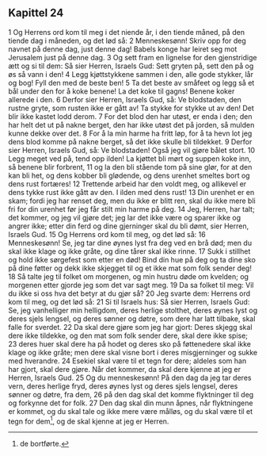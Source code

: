 ## Kapittel 24

1 Og Herrens ord kom til meg i det niende år, i den tiende måned, på den tiende dag i måneden, og det lød så:
2 Menneskesønn! Skriv opp for deg navnet på denne dag, just denne dag! Babels konge har leiret seg mot Jerusalem just på denne dag.
3 Og sett fram en lignelse for den gjenstridige ætt og si til dem: Så sier Herren, Israels Gud: Sett gryten på, sett den på og øs så vann i den!
4 Legg kjøttstykkene sammen i den, alle gode stykker, lår og bog! Fyll den med de beste ben!
5 Ta det beste av småfeet og legg så et bål under den for å koke benene! La det koke til gagns! Benene koker allerede i den.
6 Derfor sier Herren, Israels Gud, så: Ve blodstaden, den rustne gryte, som rusten ikke er gått av! Ta stykke for stykke ut av den! Det blir ikke kastet lodd derom.
7 For det blod den har utøst, er enda i den; den har helt det ut på nakne berget, den har ikke utøst det på jorden, så mulden kunne dekke over det.
8 For å la min harme ha fritt løp, for å ta hevn lot jeg dens blod komme på nakne berget, så det ikke skulle bli tildekket.
9 Derfor sier Herren, Israels Gud, så: Ve blodstaden! Også jeg vil gjøre bålet stort.
10 Legg meget ved på, tend opp ilden! La kjøttet bli mørt og suppen koke inn, så benene blir forbrent,
11 og la den bli stående tom på sine glør, for at den kan bli het, og dens kobber bli glødende, og dens urenhet smeltes bort og dens rust fortæres!
12 Trettende arbeid har den voldt meg, og allikevel er dens tykke rust ikke gått av den. I ilden med dens rust!
13 Din urenhet er en skam; fordi jeg har renset deg, men du ikke er blitt ren, skal du ikke mere bli fri for din urenhet før jeg får stilt min harme på deg.
14 Jeg, Herren, har talt; det kommer, og jeg vil gjøre det; jeg lar det ikke være og sparer ikke og angrer ikke; etter din ferd og dine gjerninger skal du bli dømt, sier Herren, Israels Gud.
15 Og Herrens ord kom til meg, og det lød så:
16 Menneskesønn! Se, jeg tar dine øynes lyst fra deg ved en brå død; men du skal ikke klage og ikke gråte, og dine tårer skal ikke rinne.
17 Sukk i stillhet og hold ikke sørgefest som etter en død! Bind din hue på deg og ta dine sko på dine føtter og dekk ikke skjegget til og et ikke mat som folk sender deg!
18 Så talte jeg til folket om morgenen, og min hustru døde om kvelden; og morgenen etter gjorde jeg som det var sagt meg.
19 Da sa folket til meg: Vil du ikke si oss hva det betyr at du gjør så?
20 Jeg svarte dem: Herrens ord kom til meg, og det lød så:
21 Si til Israels hus: Så sier Herren, Israels Gud: Se, jeg vanhelliger min helligdom, deres herlige stolthet, deres øynes lyst og deres sjels lengsel, og deres sønner og døtre, som dere har latt tilbake, skal falle for sverdet.
22 Da skal dere gjøre som jeg har gjort: Deres skjegg skal dere ikke tildekke, og den mat som folk sender dere, skal dere ikke spise;
23 deres huer skal dere ha på hodet og deres sko på føttenedere skal ikke klage og ikke gråte; men dere skal visne bort i deres misgjerninger og sukke med hverandre.
24 Esekiel skal være til et tegn for dere; aldeles som han har gjort, skal dere gjøre. Når det kommer, da skal dere kjenne at jeg er Herren, Israels Gud.
25 Og du menneskesønn! På den dag da jeg tar deres vern, deres herlige fryd, deres øynes lyst og deres sjels lengsel, deres sønner og døtre, fra dem,
26 på den dag skal det komme flyktninger til deg og forkynne det for folk.
27 Den dag skal din munn åpnes, når flyktningene er kommet, og du skal tale og ikke mere være målløs, og du skal være til et tegn for dem[^1], og de skal kjenne at jeg er Herren.

[^1]:  de bortførte.
